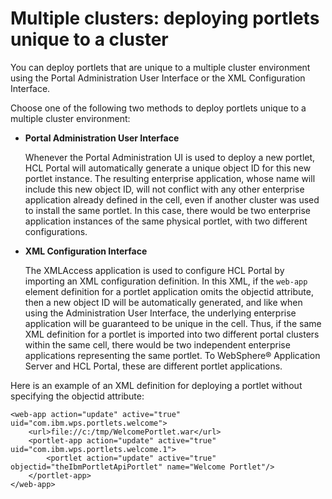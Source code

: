 # Multiple clusters: deploying portlets unique to a cluster

You can deploy portlets that are unique to a multiple cluster environment using the Portal Administration User Interface or the XML Configuration Interface.

Choose one of the following two methods to deploy portlets unique to a multiple cluster environment:

-   **Portal Administration User Interface**

    Whenever the Portal Administration UI is used to deploy a new portlet, HCL Portal will automatically generate a unique object ID for this new portlet instance. The resulting enterprise application, whose name will include this new object ID, will not conflict with any other enterprise application already defined in the cell, even if another cluster was used to install the same portlet. In this case, there would be two enterprise application instances of the same physical portlet, with two different configurations.

-   **XML Configuration Interface**

    The XMLAccess application is used to configure HCL Portal by importing an XML configuration definition. In this XML, if the `web-app` element definition for a portlet application omits the objectid attribute, then a new object ID will be automatically generated, and like when using the Administration User Interface, the underlying enterprise application will be guaranteed to be unique in the cell. Thus, if the same XML definition for a portlet is imported into two different portal clusters within the same cell, there would be two independent enterprise applications representing the same portlet. To WebSphere® Application Server and HCL Portal, these are different portlet applications.


Here is an example of an XML definition for deploying a portlet without specifying the objectid attribute:

```
<web-app action="update" active="true" uid="com.ibm.wps.portlets.welcome">
    <url>file://c:/tmp/WelcomePortlet.war</url>
    <portlet-app action="update" active="true" uid="com.ibm.wps.portlets.welcome.1">
        <portlet action="update" active="true" objectid="theIbmPortletApiPortlet" name="Welcome Portlet"/>
    </portlet-app>
</web-app>

```


